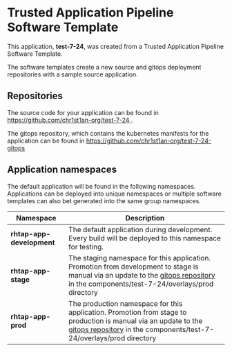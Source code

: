 # Trusted Application Pipeline Software Template

This application, **test-7-24**, was created from a Trusted Application Pipeline Software Template.

The software templates create a new source and gitops deployment repositories with a sample source application. 

## Repositories

The source code for your application can be found in [https://github.com/chr1st1an-org/test-7-24 ](https://github.com/chr1st1an-org/test-7-24 ).
 
The gitops repository, which contains the kubernetes manifests for the application can be found in 
[https://github.com/chr1st1an-org/test-7-24-gitops ](https://github.com/chr1st1an-org/test-7-24-gitops ) 

## Application namespaces 

The default application will be found in the following namespaces. Applications can be deployed into unique namespaces or multiple software templates can also bet generated into the same group namespaces.  

|  Namespace   |  Description   |  
| -------- | -------- |   
| **rhtap-app-development** | The default application during development. Every build will be deployed to this namespace for testing. | 
| **rhtap-app-stage** | The staging namespace for this application. Promotion from development to stage is manual via an update to the [gitops repository](https://github.com/chr1st1an-org/test-7-24-gitops ) in the components/test-7-24/overlays/prod directory |  
| **rhtap-app-prod** | The production namespace for this application. Promotion from stage to production is manual via an update to the [gitops repository](https://github.com/chr1st1an-org/test-7-24-gitops ) in the components/test-7-24/overlays/prod directory | 